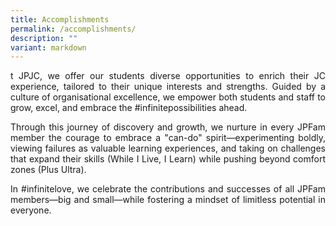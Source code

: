 ```yaml
---
title: Accomplishments
permalink: /accomplishments/
description: ""
variant: markdown
---
```

<div align="justify">
<p>
t JPJC, we offer our students diverse opportunities to enrich their JC experience, tailored to their unique interests and strengths. Guided by a culture of organisational excellence, we empower both students and staff to grow, excel, and embrace the #infinitepossibilities ahead.</p>
<p>
Through this journey of discovery and growth, we nurture in every JPFam member the courage to embrace a "can-do" spirit—experimenting boldly, viewing failures as valuable learning experiences, and taking on challenges that expand their skills (While I Live, I Learn) while pushing beyond comfort zones (Plus Ultra).</p>
<p>
In #infinitelove, we celebrate the contributions and successes of all JPFam members—big and small—while fostering a mindset of limitless potential in everyone.</p>
</div>